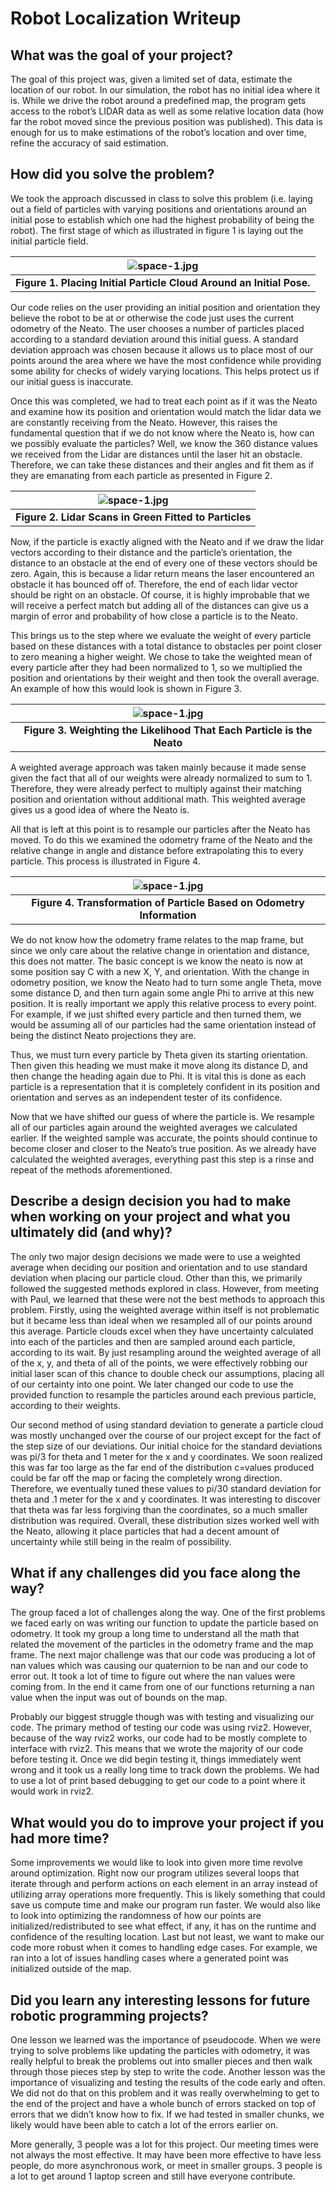 # Robot Localization Writeup #

## What was the goal of your project? ##

The goal of this project was, given a limited set of data, estimate the location of our robot. In our simulation, the robot has no initial idea where it is. While we drive the robot around a predefined map, the program gets access to the robot’s LIDAR data as well as some relative location data (how far the robot moved since the previous position was published). This data is enough for us to make estimations of the robot’s location and over time, refine the accuracy of said estimation.

## How did you solve the problem? ##

We took the approach discussed in class to solve this problem (i.e. laying out a field of particles with varying positions and orientations around an initial pose to establish which one had the highest probability of being the robot). The first stage of which as illustrated in figure 1 is laying out the initial particle field. 

| ![space-1.jpg](assets/roboplan.png) |
|:--:|
| <b>Figure 1. Placing Initial Particle Cloud Around an Initial Pose.</b>|
 
Our code relies on the user providing an initial position and orientation they believe the robot to be at or otherwise the code just uses the current odometry of the Neato. The user chooses a number of particles placed according to a standard deviation around this initial guess. A standard deviation approach was chosen because it allows us to place most of our points around the area where we have the most confidence while providing some ability for checks of widely varying locations. This helps protect us if our initial guess is inaccurate. 
 
Once this was completed, we had to treat each point as if it was the Neato and examine how its position and orientation would match the lidar data we are constantly receiving from the Neato. However, this raises the fundamental question that if we do not know where the Neato is, how can we possibly evaluate the particles? Well, we know the 360 distance values we received from the Lidar are distances until the laser hit an obstacle. Therefore, we can take these distances and their angles and fit them as if they are emanating from each particle as presented in Figure 2.

| ![space-1.jpg](assets/roboplan%20(1).png) |
|:--:|
| <b>Figure 2. Lidar Scans in Green Fitted to Particles</b>|
 
Now, if the particle is exactly aligned with the Neato and if we draw the lidar vectors according to their distance and the particle’s orientation, the distance to an obstacle at the end of every one of these vectors should be zero. Again, this is because a lidar return means the laser encountered an obstacle it has bounced off of. Therefore, the end of each lidar vector should be right on an obstacle. Of course, it is highly improbable that we will receive a perfect match but adding all of the distances can give us a margin of error and probability of how close a particle is to the Neato.  
 
This brings us to the step where we evaluate the weight of every particle based on these distances with a total distance to obstacles per point closer to zero meaning a higher weight. We chose to take the weighted mean of every particle after they had been normalized to 1, so we multiplied the position and orientations by their weight and then took the overall average. An example of how this would look is shown in Figure 3.

| ![space-1.jpg](assets/Localization%20Plan%20(1).png) |
|:--:|
| <b>Figure 3. Weighting the Likelihood That Each Particle is the Neato</b>|
 
A weighted average approach was taken mainly because it made sense given the fact that all of our weights were already normalized to sum to 1. Therefore, they were already perfect to multiply against their matching position and orientation without additional math. This weighted average gives us a good idea of where the Neato is.
 
All that is left at this point is to resample our particles after the Neato has moved. To do this we examined the odometry frame of the Neato and the relative change in angle and distance before extrapolating this to every particle. This process is illustrated in Figure 4.

| ![space-1.jpg](assets/roboplan%20(2).png) |
|:--:|
| <b>Figure 4. Transformation of Particle Based on Odometry Information</b>|
 
We do not know how the odometry frame relates to the map frame, but since we only care about the relative change in orientation and distance, this does not matter. The basic concept is we know the neato is now at some position say C with a new X, Y, and orientation. With the change in odometry position, we know the Neato had to turn some angle Theta, move some distance D, and then turn again some angle Phi to arrive at this new position. It is really important we apply this relative process to every point. For example, if we just shifted every particle and then turned them, we would be assuming all of our particles had the same orientation instead of being the distinct Neato projections they are. 
 
Thus, we must turn every particle by Theta given its starting orientation. Then given this heading we must make it move along its distance D, and then change the heading again due to Phi. It is vital this is done as each particle is a representation that it is completely confident in its position and orientation and serves as an independent tester of its confidence. 
 
Now that we have shifted our guess of where the particle is. We resample all of our particles again around the weighted averages we calculated earlier. If the weighted sample was accurate, the points should continue to become closer and closer to the Neato’s true position. As we already have calculated the weighted averages, everything past this step is a rinse and repeat of the methods aforementioned.

## Describe a design decision you had to make when working on your project and what you ultimately did (and why)? ##

The only two major design decisions we made were to use a weighted average when deciding our position and orientation and to use standard deviation when placing our particle cloud. Other than this, we primarily followed the suggested methods explored in class. However, from meeting with Paul, we learned that these were not the best methods to approach this problem. Firstly, using the weighted average within itself is not problematic but it became less than ideal when we resampled all of our points around this average. Particle clouds excel when they have uncertainty calculated into each of the particles and then are sampled around each particle, according to its wait. By just resampling around the weighted average of all of the x, y, and theta of all of the points, we were effectively robbing our initial laser scan of this chance to double check our assumptions, placing all of our certainty into one point. We later changed our code to use the provided function to resample the particles around each previous particle, according to their weights.
 
Our second method of using standard deviation to generate a particle cloud was mostly unchanged over the course of our project except for the fact of the step size of our deviations. Our initial choice for the standard deviations was pi/3 for theta and 1 meter for the x and y coordinates. We soon realized this was far too large as the far end of the distribution c=values produced could be far off the map or facing the completely wrong direction. Therefore, we eventually tuned these values to pi/30 standard deviation for theta and .1 meter for the x and y coordinates. It was interesting to discover that theta was far less forgiving than the coordinates, so a much smaller distribution was required. Overall, these distribution sizes worked well with the Neato, allowing it place particles that had a decent amount of uncertainty while still being in the realm of possibility.

## What if any challenges did you face along the way? ##

The group faced a lot of challenges along the way. One of the first problems we faced early on was writing our function to update the particle based on odometry. It took my group a long time to understand all the math that related the movement of the particles in the odometry frame and the map frame. The next major challenge was that our code was producing a lot of nan values which was causing our quaternion to be nan and our code to error out. It took a lot of time to figure out where the nan values were coming from. In the end it came from one of our functions returning a nan value when the input was out of bounds on the map.

Probably our biggest struggle though was with testing and visualizing our code. The primary method of testing our code was using rviz2. However, because of the way rviz2 works, our code had to be mostly complete to interface with rviz2. This means that we wrote the majority of our code before testing it. Once we did begin testing it, things immediately went wrong and it took us a really long time to track down the problems. We had to use a lot of print based debugging to get our code to a point where it would work in rviz2.

## What would you do to improve your project if you had more time? ##

Some improvements we would like to look into given more time revolve around optimization. Right now our program utilizes several loops that iterate through and perform actions on each element in an array instead of utilizing array operations more frequently. This is likely something that could save us compute time and make our program run faster. We would also like to look into optimizing the randomness of how our points are initialized/redistributed to see what effect, if any, it has on the runtime and confidence of the resulting location. Last but not least, we want to make our code more robust when it comes to handling edge cases. For example, we ran into a lot of issues handling cases where a generated point was initialized outside of the map.

## Did you learn any interesting lessons for future robotic programming projects? ##

One lesson we learned was the importance of pseudocode. When we were trying to solve problems like updating the particles with odometry, it was really helpful to break the problems out into smaller pieces and then walk through those pieces step by step to write the code. Another lesson was the importance of visualizing and testing the results of the code early and often. We did not do that on this problem and it was really overwhelming to get to the end of the project and have a whole bunch of errors stacked on top of errors that we didn’t know how to fix. If we had tested in smaller chunks, we likely would have been able to catch a lot of the errors earlier on. 

More generally, 3 people was a lot for this project. Our meeting times were not always the most effective. It may have been more effective to have less people, do more asynchronous work, or meet in smaller groups. 3 people is a lot to get around 1 laptop screen and still have everyone contribute. 
